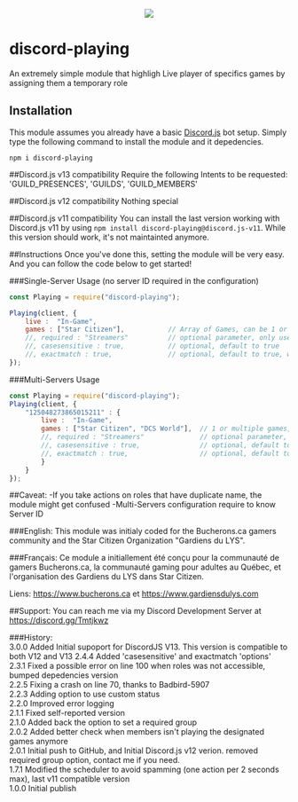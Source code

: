 <p align="center"><a href="https://nodei.co/npm/discord-playing/"><img src="https://nodei.co/npm/discord-playing.png"></a></p>

# discord-playing
An extremely simple module that highligh Live player of specifics games by assigning them a temporary role 

## Installation
This module assumes you already have a basic [Discord.js](https://discord.js.org/#/) bot setup.
Simply type the following command to install the module and it depedencies.
```
npm i discord-playing
``` 
##Discord.js v13 compatibility
Require the following Intents to be requested: 'GUILD_PRESENCES', 'GUILDS', 'GUILD_MEMBERS'

##Discord.js v12 compatibility
Nothing special

##Discord.js v11 compatibility
You can install the last version working with Discord.js v11 by using `npm install discord-playing@discord.js-v11`.
While this version should work, it's not maintainted anymore.

##Instructions
Once you've done this, setting the module will be very easy.
And you can follow the code  below to get started!

###Single-Server Usage (no server ID required in the configuration)
```js
const Playing = require("discord-playing");

Playing(client, {
	live :  "In-Game",
	games : ["Star Citizen"], 			// Array of Games, can be 1 or multiples format changed on v2.0.0
	//, required : "Streamers" 			// optional parameter, only use if you want to take action on people of a specific role
	//, casesensitive : true, 		 	// optional, default to true
	//, exactmatch : true, 				// optional, default to true, will match if the configured string is present in the activity or state
});
```
###Multi-Servers Usage 

```js
const Playing = require("discord-playing");
Playing(client, {
	"125048273865015211" : {
		live :  "In-Game",
		games : ["Star Citizen", "DCS World"],	// 1 or multiple games, format changed on v2.0.0
		//, required : "Streamers" 				// optional parameter, only use if you want to take action on people of a specific role
		//, casesensitive : true,  				// optional, default to true
		//, exactmatch : true, 					// optional, default to true, will match if the configured string is present in the activity or state
		}	
	}
});
```


##Caveat:
-If you take actions on roles that have duplicate name, the module might get confused 
-Multi-Servers configuration require to know Server ID

###English:
This module was initialy coded for the Bucherons.ca gamers community and the Star Citizen Organization "Gardiens du LYS".

###Français:
Ce module a initiallement été conçu pour la communauté de gamers Bucherons.ca, la communauté gaming pour adultes au Québec, et l'organisation des Gardiens du LYS dans Star Citizen.  
  
Liens:  https://www.bucherons.ca et https://www.gardiensdulys.com  

##Support:
You can reach me via my Discord Development Server at https://discord.gg/Tmtjkwz

###History:  
3.0.0 Added Initial supoport for DiscordJS V13.  This version is compatible to both V12 and V13
2.4.4 Added 'casesensitive' and exactmatch 'options'  
2.3.1 Fixed a possible error on line 100 when roles was not accessible, bumped depedencies version  
2.2.5 Fixing a crash on line 70, thanks to Badbird-5907  
2.2.3 Adding option to use custom status  
2.2.0 Improved error logging  
2.1.1 Fixed self-reported version  
2.1.0 Added back the option to set a required group  
2.0.2 Added better check when members isn't playing the designated games anymore  
2.0.1 Initial push to GitHub, and Initial Discord.js v12 verion. removed required group option, contact me if you need.  
1.7.1 Modified the scheduler to avoid spamming (one action per 2 seconds max), last v11 compatible version  
1.0.0 Initial publish  

